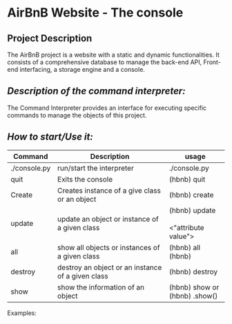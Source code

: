 # AirBnB Website - The console
## **Project Description**
The AirBnB project is a website with a static and dynamic functionalities. It consists of a comprehensive database to 
manage the back-end API, Front-end interfacing, a storage engine and a console.


## _**Description of the command interpreter:**_
The Command Interpreter provides an interface for executing specific commands to manage the objects 
of this project. 

## **_How to start/Use it:_**

 | Command      | Description | usage |
|--------------|--|--------------------------------------------------------------------------|
| ./console.py | run/start the interpreter | ./console.py  |
| quit         | Exits the console | (hbnb) quit |
| Create       | Creates instance of a give class or an object | (hbnb) create <class> |
| update       |update an object or instance of a given class | (hbnb) update <class> <id><br/><attribute name><br/><"attribute value"> |
| all          | show all objects or instances of a given class | (hbnb) all (hbnb) <class> |
| destroy      | destroy an object or an instance of a given class | (hbnb)  destroy <class> <id> |
| show         | show the information of an object | (hbnb) show <class> <id> or <br/> (hbnb) <class>.show(<id>) |

Examples:

